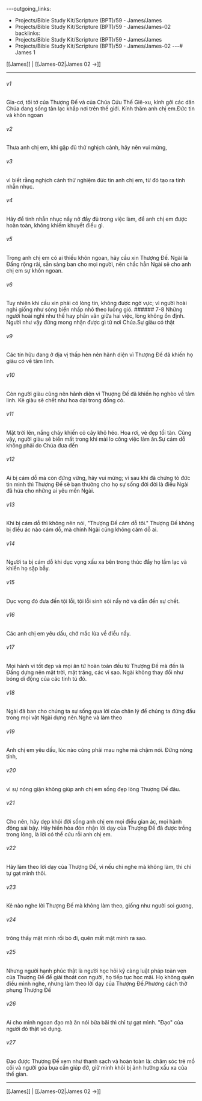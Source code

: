 ---outgoing_links:
  - Projects/Bible Study Kit/Scripture (BPT)/59 - James/James
  - Projects/Bible Study Kit/Scripture (BPT)/59 - James/James-02
backlinks:
  - Projects/Bible Study Kit/Scripture (BPT)/59 - James/James
  - Projects/Bible Study Kit/Scripture (BPT)/59 - James/James-02
---# James 1

[[James]] | [[James-02|James 02 →]]
***



###### v1 
Gia-cơ, tôi tớ của Thượng Đế và của Chúa Cứu Thế Giê-xu, kính gởi các dân Chúa đang sống tản lạc khắp nơi trên thế giới. Kính thăm anh chị em.Đức tin và khôn ngoan 

###### v2 
Thưa anh chị em, khi gặp đủ thứ nghịch cảnh, hãy nên vui mừng, 

###### v3 
vì biết rằng nghịch cảnh thử nghiệm đức tin anh chị em, từ đó tạo ra tính nhẫn nhục. 

###### v4 
Hãy để tính nhẫn nhục nẩy nở đầy đủ trong việc làm, để anh chị em được hoàn toàn, không khiếm khuyết điều gì. 

###### v5 
Trong anh chị em có ai thiếu khôn ngoan, hãy cầu xin Thượng Đế. Ngài là Đấng rộng rãi, sẵn sàng ban cho mọi người, nên chắc hẳn Ngài sẽ cho anh chị em sự khôn ngoan. 

###### v6 
Tuy nhiên khi cầu xin phải có lòng tin, không được ngờ vực; vì người hoài nghi giống như sóng biển nhấp nhô theo luồng gió. ###### 7-8 Những người hoài nghi như thế hay phân vân giữa hai việc, lòng không ổn định. Người như vậy đừng mong nhận được gì từ nơi Chúa.Sự giàu có thật 

###### v9 
Các tín hữu đang ở địa vị thấp hèn nên hãnh diện vì Thượng Đế đã khiến họ giàu có về tâm linh. 

###### v10 
Còn người giàu cũng nên hãnh diện vì Thượng Đế đã khiến họ nghèo về tâm linh. Kẻ giàu sẽ chết như hoa dại trong đồng cỏ. 

###### v11 
Mặt trời lên, nắng cháy khiến cỏ cây khô héo. Hoa rơi, vẻ đẹp tồi tàn. Cũng vậy, người giàu sẽ biến mất trong khi mải lo công việc làm ăn.Sự cám dỗ không phải do Chúa đưa đến 

###### v12 
Ai bị cám dỗ mà còn đứng vững, hãy vui mừng; vì sau khi đã chứng tỏ đức tin mình thì Thượng Đế sẽ ban thưởng cho họ sự sống đời đời là điều Ngài đã hứa cho những ai yêu mến Ngài. 

###### v13 
Khi bị cám dỗ thì không nên nói, "Thượng Đế cám dỗ tôi." Thượng Đế không bị điều ác nào cám dỗ, mà chính Ngài cũng không cám dỗ ai. 

###### v14 
Người ta bị cám dỗ khi dục vọng xấu xa bên trong thúc đẩy họ lầm lạc và khiến họ sập bẫy. 

###### v15 
Dục vọng đó đưa đến tội lỗi, tội lỗi sinh sôi nẩy nở và dẫn đến sự chết. 

###### v16 
Các anh chị em yêu dấu, chớ mắc lừa về điều nầy. 

###### v17 
Mọi hành vi tốt đẹp và mọi ân tứ hoàn toàn đều từ Thượng Đế mà đến là Đấng dựng nên mặt trời, mặt trăng, các vì sao. Ngài không thay đổi như bóng di động của các tinh tú đó. 

###### v18 
Ngài đã ban cho chúng ta sự sống qua lời của chân lý để chúng ta đứng đầu trong mọi vật Ngài dựng nên.Nghe và làm theo 

###### v19 
Anh chị em yêu dấu, lúc nào cũng phải mau nghe mà chậm nói. Đừng nóng tính, 

###### v20 
vì sự nóng giận không giúp anh chị em sống đẹp lòng Thượng Đế đâu. 

###### v21 
Cho nên, hãy dẹp khỏi đời sống anh chị em mọi điều gian ác, mọi hành động sái bậy. Hãy hiền hòa đón nhận lời dạy của Thượng Đế đã được trồng trong lòng, là lời có thể cứu rỗi anh chị em. 

###### v22 
Hãy làm theo lời dạy của Thượng Đế, vì nếu chỉ nghe mà không làm, thì chỉ tự gạt mình thôi. 

###### v23 
Kẻ nào nghe lời Thượng Đế mà không làm theo, giống như người soi gương, 

###### v24 
trông thấy mặt mình rồi bỏ đi, quên mất mặt mình ra sao. 

###### v25 
Nhưng người hạnh phúc thật là người học hỏi kỹ càng luật pháp toàn vẹn của Thượng Đế để giải thoát con người, họ tiếp tục học mãi. Họ không quên điều mình nghe, nhưng làm theo lời dạy của Thượng Đế.Phương cách thờ phụng Thượng Đế 

###### v26 
Ai cho mình ngoan đạo mà ăn nói bừa bãi thì chỉ tự gạt mình. "Đạo" của người đó thật vô dụng. 

###### v27 
Đạo được Thượng Đế xem như thanh sạch và hoàn toàn là: chăm sóc trẻ mồ côi và người góa bụa cần giúp đỡ, giữ mình khỏi bị ảnh hưởng xấu xa của thế gian.

***
[[James]] | [[James-02|James 02 →]]
